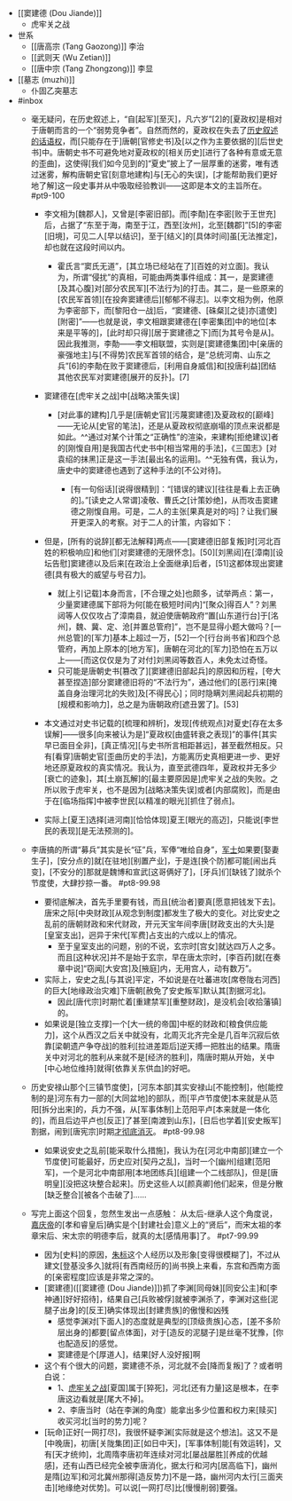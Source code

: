 - [[窦建德 (Dou Jiande)]]
    - 虎牢关之战
- 世系
    - [[唐高宗 (Tang Gaozong)]] 李治
    - [[武则天 (Wu Zetian)]]
    - [[唐中宗 (Tang Zhongzong)]] 李显
- [[墓志 (muzhi)]]
    - 仆固乙突墓志
- #inbox
    - 毫无疑问，在历史叙述上，“自[起军][至灭]，凡六岁”[2]的[夏政权]是相对于唐朝而言的一个“弱势竞争者”。自然而然的，夏政权在失去了[历史叙述的话语权](https://zhuanlan.zhihu.com/p/416547690)，而[只能存在于]唐朝[官修史书]及[以之作为主要依据的][后世史书]中。唐朝史书不可避免地对夏政权的[相关历史][进行了各种有意或无意的歪曲]，这使得[我们如今见到的]“夏史”披上了一层厚重的迷雾，唯有透过迷雾，解构唐朝史官[刻意地建构]与[无心的失误]，[才能帮助我们更好地了解]这一段史事并从中吸取经验教训——这即是本文的主旨所在。 #pt9-100


        - 李文相为[魏郡人]，又曾是[李密旧部]。而[李勣]在李密[败于王世充]后，占据了“东至于海，南至于江，西至[汝州]，北至[魏郡]”[5]的李密[旧境]，可见二人[早以结识]，至于[结义]的[具体时间]虽[无法推定]，却也就在这段时间以内。


            - 霍氏言“窦氏无道”，[其立场已经站在了][百姓的对立面]。我认为，所谓“侵扰”的真相，可能由两类事件组成：其一，是窦建德[及其心腹]对[部分农民军][不法行为]的打击。其二，是一些原来的[农民军首领][在投奔窦建德后][郁郁不得志]。以李文相为例，他原为李密部下，而[黎阳仓一战]后，“窦建德、[硃粲][之徒]亦[遣使][附密]”——也就是说，李文相跟窦建德在[李密集团]中的地位[本来是平等的]，[此时却只得][居于窦建德之下]而[为其号令是从]。因此我推测，李勣——李文相联盟，实则是[窦建德集团]中[亲唐的豪强地主]与[不得势]农民军首领的结合，是“总统河南、山东之兵”[6]的李勣在败于窦建德后，[利用自身威信]和[投唐利益]团结其他农民军对窦建德[展开的反扑]。[7]



        - 窦建德在[虎牢关之战]中[战略决策失误]


            - [对此事的建构]几乎是[唐朝史官][污蔑窦建德]及夏政权的[巅峰]——无论从[史官的笔法]，还是从夏政权彻底崩塌的顶点来说都是如此。^^通过对某个计策之“正确性”的渲染，来建构[拒绝建议]者的[刚愎自用]是我国古代史书中[相当常用的手法]，《三国志》[对袁绍的抹黑]正是这一手法[最出名的运用]。^^无独有偶，我认为，唐史中的窦建德也遇到了这种手法的[不公对待]。


                - [有一句俗话][说得很精到]：“[错误的建议][往往是看上去正确的]。”[读史之人常谓]凌敬、曹氏之[计策妙绝]，从而攻击窦建德之刚愎自用。可是，二人的主张[果真是对的吗]？让我们展开更深入的考察。对于二人的计策，内容如下：

        - 但是，[所有的说辞][都无法解释]两点——[窦建德旧部复叛]时[河北百姓的积极响应]和他们[对窦建德的无限怀念]。[50][刘黑闼]在[漳南][设坛告慰]窦建德以及后来[在政治上全面继承]后者，[51]这都体现出窦建德[具有极大的威望与号召力]。
            - 就[上引记载]本身而言，[不合理之处]也颇多，试举两点：第一，少量窦建德属下部将为何[能在极短时间内]“[聚众]得百人”？刘黑闼等人仅仅攻占了漳南县，就迫使唐朝政府“置[山东道行台]于[洺州]，魏、冀、定、沧[并置总管府]”，岂不是显得小题大做吗？[一州总管]的[军力]基本上超过一万，[52]一个[行台尚书省]和四个总管府，再加上原本的[地方军]，唐朝在河北的[军力]恐怕在五万以上——[而这仅仅是为了对付]刘黑闼等数百人，未免太过奇怪。
            - 只可能是唐朝史书[篡改了][窦建德旧部起兵]的原因和历程，[夸大甚至捏造]部分窦建德旧将的“不法行为”，通过他们的[恶行]来[掩盖自身治理河北的失败]及[不得民心]；同时隐瞒刘黑闼起兵初期的[规模和影响力]，总之是为唐朝政府[遮丑罢了]。[53]


        - 本文通过对史书记载的[梳理和辨析]，发现[传统观点]对夏史[存在太多误解]——很多[向来被认为是]“夏政权[由盛转衰之表现]”的事件[其实早已面目全非]，[真正情况][与史书所言相距甚远]，甚至截然相反。只有[看穿]唐朝史官[歪曲历史的手法]，方能离历史真相更进一步、更好地还原夏政权的真实情况。我认为，直至武德四年，夏政权并无多少[衰亡的迹象]，其[土崩瓦解]的[最主要原因是]虎牢关之战的失败。之所以败于虎牢关，也不是因为[战略决策失误]或者[内部腐败]，而是由于在[临场指挥]中被李世民[以精准的眼光][抓住了弱点]。
        - 实际上[夏王]选择[进河南][恰恰体现]夏王[眼光的高迈]，只能说[李世民的表现][是无法预测的]。
    - 李唐搞的所谓“募兵”其实是长“征”兵，军俸“唯给自身”，[军士](https://bbs.northdy.com/thread-931271-1-1.html)如果要[娶妻生子]，[安分点的]就[在驻地][别置产业]，于是连[换个防]都可能[闹出兵变]，[不安分的]那就是魏博和宣武[这哥俩好了]，[牙兵]们[缺钱了]就杀个节度使，大肆抄掠一番。 #pt8-99.98
        - 要彻底解决，首先手里要有钱，而且[统治者]要真[愿意把钱发下去]。唐宋之际[中央财政][从观念到制度]都发生了极大的变化。对比安史之乱前的唐朝财政和宋代财政，开元天宝年间李唐[财政支出的大头]是[皇室支出]，迥异于宋代[军费]占支出的六成以上的情况。
            - 至于皇室支出的问题，别的不说，玄宗时[宫女]就达四万人之多。而且[这种状况]并不是始于玄宗，早在唐太宗时，[李百药]就[在奏章中说]“窃闻[大安宫]及[掖庭]内，无用宫人，动有数万”。
        - 实际上，安史之乱[与其说]平定，不如说是在吐蕃进攻[席卷陇右河西]的巨大[地缘政治灾难]下唐朝[赦免了安史叛军]默认其[割据河北]。
            - 因此[唐代宗]时期忙着[重建禁军][重整财政]，是没机会[收拾藩镇]的。
        - 如果说是[独立支撑]一个[大一统的帝国]中枢的财政和[粮食供应能力]，这个从西汉之后关中就没有，北周灭北齐完全是几百年沉寂后依靠[梁朝遗产争夺战]的胜利[拉进差距后]逆天搏一把胜出的结果。隋唐关中对河北的胜利从来就不是[经济的胜利]，隋唐时期从开始，关中[中心地位维持]就得[依靠关东供血]的好吧。
    - 历史安禄山那个[三镇节度使]，[河东本部]其实安禄山[不能控制]，他[能控制的是]河东有力一部的[大同盆地]的部队，而[平卢节度使]本来就是从范阳[拆分出来]的，兵力不强，从[军事体制]上范阳平卢[本来就是一体化的]，而且后边平卢也[反正]了甚至[南渡到山东]，[日后也学着][安史叛军]割据，闹到[唐宪宗]时期[才彻底消灭](https://bbs.northdy.com/thread-930151-1-1.html)。 #pt8-99.98
        - 如果说安史之乱前[能采取什么措施]，我认为在[河北中南部][建立一个节度使]可能最好，历史应对[契丹之乱]，当时一个[幽州]组建[范阳军]，一个是河北中南部用[本地团练兵][组建一个二线部队]，但是[唐明皇][没把这块整合起来]。历史这些人以[颜真卿]他们起来，但是分散[缺乏整合][被各个击破了]……
    - 写完上面这个回复，忽然生发出一点感触：
从太后-继承人这个角度说，[嘉庆帝](https://bbs.northdy.com/thread-926687-2-1.html)的[孝和睿皇后]确实是个[封建社会]意义上的“贤后”，而宋太祖的孝章宋后、宋太宗的明德李后，就真的太[感情用事]了。 #pt7-99.99
        - 因为[史料]的原因，[朱标](((y9Cerc324)))这个人经历以及形象[变得很模糊了]，不过从建文[登基没多久]就将[有西南经历的]尚书换上来看，东宫和西南方面的[亲密程度]应该是非常之深的。
        - [窦建德]([[窦建德 (Dou Jiande)]])抓了李渊[同母妹][同安公主]和[李神通][好好招待]，结果自己[兵败被俘]就被李渊杀了，李渊对这些[泥腿子出身]的[反王]确实体现出[封建贵族]的傲慢和凶残
            - 感觉李渊对[下面人]的态度就是典型的[顶级贵族]心态，[差不多阶层出身的]都要[留点体面]，对于[造反的泥腿子]是丝毫不犹豫，[你也配造反]的感觉。
            - 窦建德是个[厚道人]，结果[好人没好报]啊
        - 这个有个很大的问题，窦建德不杀，河北就不会[降而复叛]了？或者明白说：
            - 1、[虎牢关之战](((MEAJAgheE)))[夏国]属于[猝死]，河北[还有力量]这是根本，在李唐这边看就是[尾大不掉]。
            - 2、李唐当时（站在李渊的角度）能拿出多少位置和权力来[赎买]收买河北[当时的势力]呢？
        - [玩命]正好[一网打尽]，我很怀疑李渊[实际就是这个想法]。这又不是[中晚唐]，初唐[关陇集团]正[如日中天]，[军事体制]能[有效运转]，又有[天才统帅]，北周隋李唐初年连续对河北[屡战屡胜][养成的优越感]，还有山西已经完全被李唐消化，据太行和河内[居高临下]，幽州是隋[边军]和河北冀州那得[造反势力]不是一路，幽州河内太行[三面夹击][地缘绝对优势]。可以说[一网打尽]比[慢慢削弱]要强。
